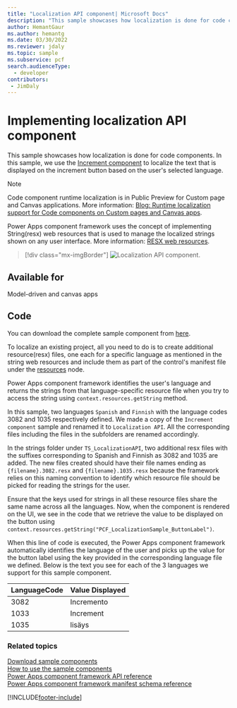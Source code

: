 ```yaml
---
title: "Localization API component| Microsoft Docs" 
description: "This sample showcases how localization is done for code components." 
author: HemantGaur
ms.author: hemantg
ms.date: 03/30/2022
ms.reviewer: jdaly
ms.topic: sample
ms.subservice: pcf
search.audienceType: 
  - developer
contributors:
 - JimDaly
---
```


# Implementing localization API component

This sample showcases how localization is done for code components. In this sample, we use the [Increment component](increment-control.md) to localize the text that is displayed on the increment button based on the user's selected language. 

> [!NOTE]
> Code component runtime localization is in Public Preview for Custom page and Canvas applications. More information: [Blog: Runtime localization support for Code components on Custom pages and Canvas apps](https://powerapps.microsoft.com/en-us/blog/runtime-localization-support-for-code-components-on-custom-pages-and-canvas-apps/). 

Power Apps component framework uses the concept of implementing String(resx) web resources that is used to manage the localized strings shown on any user interface. More information: [RESX web resources](../../model-driven-apps/resx-web-resources.md). 
> [!div class="mx-imgBorder"]
> ![Localization API component.](../media/localization-api-control.png "Localization API component")

## Available for 

Model-driven and canvas apps 

## Code

You can download the complete sample component from [here](https://github.com/microsoft/PowerApps-Samples/tree/master/component-framework/LocalizationAPIControl).

To localize an existing project, all you need to do is to create additional resource(resx) files, one each for a specific language as mentioned in the string web resources and include them as part of the control's manifest file under the [resources](../reference/resources.md) node.  

Power Apps component framework identifies the user's language and returns the strings from that language-specific resource file when you try to access the string using `context.resources.getString` method.

In this sample, two languages `Spanish` and `Finnish` with the language codes 3082 and 1035 respectively defined. We made a copy of the `Increment component` sample and renamed it to `Localization API`. All the corresponding files including the files in the subfolders are renamed accordingly.

In the strings folder under `TS_LocalizationAPI`, two additional resx files with the suffixes corresponding to Spanish and Finnish as 3082 and 1035 are added. The new files created should have their file names ending as `{filename}.3082.resx` and `{filename}.1035.resx` because the framework relies on this naming convention to identify which resource file should be picked for reading the strings for the user.

Ensure that the keys used for strings in all these resource files share the same name across all the languages. Now, when the component is rendered on the UI, we see in the code that we retrieve the value to be displayed on the button using `context.resources.getString("PCF_LocalizationSample_ButtonLabel")`.

When this line of code is executed, the Power Apps component framework automatically identifies the language of the user and picks up the value for the button label using the key provided in the corresponding language file we defined. Below is the text you see for each of the 3 languages we support for this sample component.
  
|LanguageCode |Value Displayed |
|---|---|
|3082 |Incremento |
|1033 |Increment |
|1035 |lisäys | 

### Related topics

[Download sample components](https://github.com/microsoft/PowerApps-Samples/tree/master/component-framework)<br/>
[How to use the sample components](../use-sample-components.md)<br/>
[Power Apps component framework API reference](../reference/index.md)<br/>
[Power Apps component framework manifest schema reference](../manifest-schema-reference/index.md)

[!INCLUDE[footer-include](../../../includes/footer-banner.md)]
